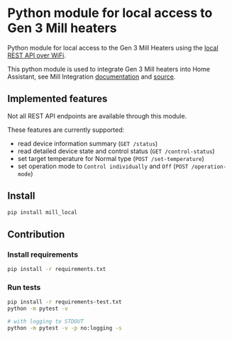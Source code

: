# Python module for local access to Gen 3 Mill heaters

Python module for local access to the Gen 3 Mill Heaters using
the [local REST API over WiFi](https://github.com/Mill-International-AS/Generation_3_REST_API).

This python module is used to integrate Gen 3 Mill heaters into Home Assistant,
see Mill Integration [documentation](https://www.home-assistant.io/integrations/mill/)
and [source](https://github.com/home-assistant/core/tree/dev/homeassistant/components/mill).

## Implemented features

Not all REST API endpoints are available through this module.

These features are currently supported:

- read device information summary (`GET /status`)
- read detailed device state and control status (`GET /control-status`)
- set target temperature for Normal type (`POST /set-temperature`)
- set operation mode to `Control individually` and `Off` (`POST /operation-mode`)

## Install

```bash
pip install mill_local
```

## Contribution

### Install requirements

```bash
pip install -r requirements.txt
```

### Run tests

```bash
pip install -r requirements-test.txt
python -m pytest -v

# with logging to STDOUT
python -m pytest -v -p no:logging -s
```
